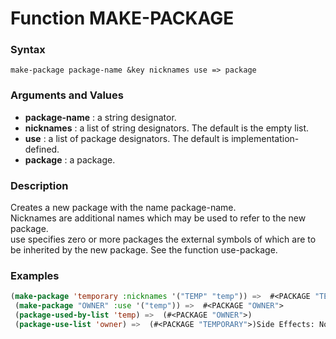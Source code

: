 <!-- Generated on 05/10/2020 by https://github.com/anto2oo/clhs-evolved -->

# Function MAKE-PACKAGE

### Syntax
`make-package package-name &key nicknames use => package`  


### Arguments and Values
- **package-name** : a string designator.   
- **nicknames** : a list of string designators. The default is the empty list.   
- **use** : a list of package designators.  The default is implementation-defined.   
- **package** : a package.   


### Description
Creates a new package with the name package-name.  
Nicknames are additional names which may be used to refer to the new package.  
use specifies zero or more packages the external symbols of which are to be inherited by the new package. See the function use-package.



### Examples
```lisp 
(make-package 'temporary :nicknames '("TEMP" "temp")) =>  #<PACKAGE "TEMPORARY">
 (make-package "OWNER" :use '("temp")) =>  #<PACKAGE "OWNER">
 (package-used-by-list 'temp) =>  (#<PACKAGE "OWNER">)
 (package-use-list 'owner) =>  (#<PACKAGE "TEMPORARY">)Side Effects: None.
```
